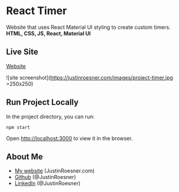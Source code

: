 # React Timer
Website that uses React Material UI styling to create custom timers.  
**HTML, CSS, JS, React, Material UI** 

## Live Site
[Website](http://eqtimer.hugesalt.com/)

![site screenshot](https://justinroesner.com/images/project-timer.jpg =250x250)

## Run Project Locally
In the project directory, you can run:
```
npm start
```
Open [http://localhost:3000](http://localhost:3000) to view it in the browser.

## About Me
- [My website](https://justinroesner.com/) (JustinRoesner.com)
- [Github](https://github.com/JustinRoesner) (@JustinRoesner)
- [LinkedIn](https://www.linkedin.com/in/justinroesner/) (@JustinRoesner)
